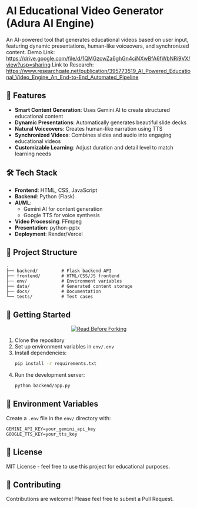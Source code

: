 # AI Educational Video Generator (Adura AI Engine)

An AI-powered tool that generates educational videos based on user input, featuring dynamic presentations, human-like voiceovers, and synchronized content.
Demo Link: https://drive.google.com/file/d/1QMGzcwZa6ghGn4ciNXwBfA6fWbNRi9VX/view?usp=sharing
Link to Research: https://www.researchgate.net/publication/395773519_AI_Powered_Educational_Video_Engine_An_End-to-End_Automated_Pipeline

## 🌟 Features

- **Smart Content Generation**: Uses Gemini AI to create structured educational content
- **Dynamic Presentations**: Automatically generates beautiful slide decks
- **Natural Voiceovers**: Creates human-like narration using TTS
- **Synchronized Videos**: Combines slides and audio into engaging educational videos
- **Customizable Learning**: Adjust duration and detail level to match learning needs

## 🛠 Tech Stack

- **Frontend**: HTML, CSS, JavaScript
- **Backend**: Python (Flask)
- **AI/ML**: 
  - Gemini AI for content generation
  - Google TTS for voice synthesis
- **Video Processing**: FFmpeg
- **Presentation**: python-pptx
- **Deployment**: Render/Vercel

## 📁 Project Structure

```
.
├── backend/         # Flask backend API
├── frontend/        # HTML/CSS/JS frontend
├── env/             # Environment variables
├── data/            # Generated content storage
├── docs/            # Documentation
└── tests/           # Test cases
```

## 🚀 Getting Started

<div align="center">
  <a href="https://license-instructions.netlify.app/" target="_blank">
    <img src="https://img.shields.io/badge/🚨-READ%20BEFORE%20FORKING-red?style=for-the-badge&labelColor=darkred" alt="Read Before Forking">
  </a>
</div>

1. Clone the repository
2. Set up environment variables in `env/.env`
3. Install dependencies:
   ```bash
   pip install -r requirements.txt
   ```
4. Run the development server:
   ```bash
   python backend/app.py
   ```

## 🔑 Environment Variables

Create a `.env` file in the `env/` directory with:

```
GEMINI_API_KEY=your_gemini_api_key
GOOGLE_TTS_KEY=your_tts_key
```

## 📝 License

MIT License - feel free to use this project for educational purposes.

## 🤝 Contributing

Contributions are welcome! Please feel free to submit a Pull Request.
